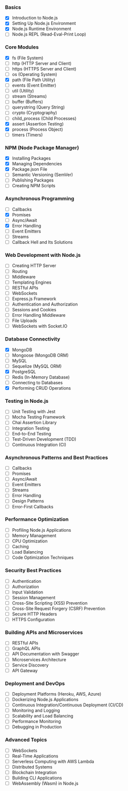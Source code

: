 ### Basics

- [x] Introduction to Node.js
- [x] Setting Up Node.js Environment
- [x] Node.js Runtime Environment
- [ ] Node.js REPL (Read-Eval-Print Loop)

### Core Modules

- [x] fs (File System)
- [ ] http (HTTP Server and Client)
- [ ] https (HTTPS Server and Client)
- [ ] os (Operating System)
- [X] path (File Path Utility)
- [ ] events (Event Emitter)
- [ ] util (Utility)
- [ ] stream (Streams)
- [ ] buffer (Buffers)
- [ ] querystring (Query String)
- [ ] crypto (Cryptography)
- [ ] child_process (Child Processes)
- [x] assert (Assertion Testing)
- [x] process (Process Object)
- [ ] timers (Timers)

### NPM (Node Package Manager)

- [x] Installing Packages
- [x] Managing Dependencies
- [x] Package.json File
- [ ] Semantic Versioning (SemVer)
- [ ] Publishing Packages
- [ ] Creating NPM Scripts

### Asynchronous Programming

- [ ] Callbacks
- [x] Promises
- [ ] Async/Await
- [X] Error Handling
- [ ] Event Emitters
- [ ] Streams
- [ ] Callback Hell and Its Solutions

### Web Development with Node.js

- [ ] Creating HTTP Server
- [ ] Routing
- [ ] Middleware
- [ ] Templating Engines
- [ ] RESTful APIs
- [ ] WebSockets
- [ ] Express.js Framework
- [ ] Authentication and Authorization
- [ ] Sessions and Cookies
- [ ] Error Handling Middleware
- [ ] File Uploads
- [ ] WebSockets with Socket.IO

### Database Connectivity

- [X] MongoDB
- [ ] Mongoose (MongoDB ORM)
- [ ] MySQL
- [ ] Sequelize (MySQL ORM)
- [X] PostgreSQL
- [ ] Redis (In-Memory Database)
- [ ] Connecting to Databases
- [X] Performing CRUD Operations

### Testing in Node.js

- [ ] Unit Testing with Jest
- [ ] Mocha Testing Framework
- [ ] Chai Assertion Library
- [ ] Integration Testing
- [ ] End-to-End Testing
- [ ] Test-Driven Development (TDD)
- [ ] Continuous Integration (CI)

### Asynchronous Patterns and Best Practices

- [ ] Callbacks
- [ ] Promises
- [ ] Async/Await
- [ ] Event Emitters
- [ ] Streams
- [ ] Error Handling
- [ ] Design Patterns
- [ ] Error-First Callbacks

### Performance Optimization

- [ ] Profiling Node.js Applications
- [ ] Memory Management
- [ ] CPU Optimization
- [ ] Caching
- [ ] Load Balancing
- [ ] Code Optimization Techniques

### Security Best Practices

- [ ] Authentication
- [ ] Authorization
- [ ] Input Validation
- [ ] Session Management
- [ ] Cross-Site Scripting (XSS) Prevention
- [ ] Cross-Site Request Forgery (CSRF) Prevention
- [ ] Secure HTTP Headers
- [ ] HTTPS Configuration

### Building APIs and Microservices

- [ ] RESTful APIs
- [ ] GraphQL APIs
- [ ] API Documentation with Swagger
- [ ] Microservices Architecture
- [ ] Service Discovery
- [ ] API Gateway

### Deployment and DevOps

- [ ] Deployment Platforms (Heroku, AWS, Azure)
- [ ] Dockerizing Node.js Applications
- [ ] Continuous Integration/Continuous Deployment (CI/CD)
- [ ] Monitoring and Logging
- [ ] Scalability and Load Balancing
- [ ] Performance Monitoring
- [ ] Debugging in Production

### Advanced Topics

- [ ] WebSockets
- [ ] Real-Time Applications
- [ ] Serverless Computing with AWS Lambda
- [ ] Distributed Systems
- [ ] Blockchain Integration
- [ ] Building CLI Applications
- [ ] WebAssembly (Wasm) in Node.js
